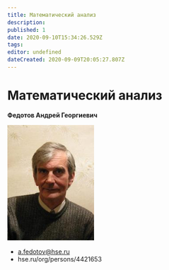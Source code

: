 ```yaml
---
title: Математический анализ
description: 
published: 1
date: 2020-09-10T15:34:26.529Z
tags: 
editor: undefined
dateCreated: 2020-09-09T20:05:27.807Z
---
```


# Математический анализ
**Федотов Андрей Георгиевич**

![федотов_а.г.jpg](/федотов_а.г.jpg)

- a.fedotov@hse.ru
- hse.ru/org/persons/4421653